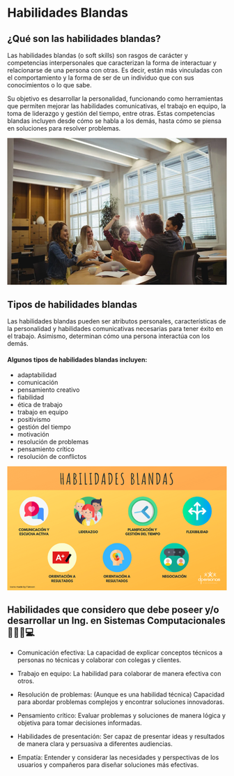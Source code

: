 # Habilidades Blandas

## ¿Qué son las habilidades blandas?

Las habilidades blandas (o soft skills) son rasgos de carácter y competencias interpersonales que caracterizan la forma de interactuar y relacionarse de una persona con otras. Es decir, están más vinculadas con el comportamiento y la forma de ser de un individuo que con sus conocimientos o lo que sabe.

Su objetivo es desarrollar la personalidad, funcionando como herramientas que permiten mejorar las habilidades comunicativas, el trabajo en equipo, la toma de liderazgo y gestión del tiempo, entre otras. Estas competencias blandas incluyen desde cómo se habla a los demás, hasta cómo se piensa en soluciones para resolver problemas.

![Grupo de personan conviviendo](image.png)

## Tipos de habilidades blandas
Las habilidades blandas pueden ser atributos personales, características de la personalidad y habilidades comunicativas necesarias para tener éxito en el trabajo. Asimismo, determinan cómo una persona interactúa con los demás.

#### Algunos tipos de habilidades blandas incluyen:

* adaptabilidad
* comunicación
* pensamiento creativo
* fiabilidad
* ética de trabajo
* trabajo en equipo
* positivismo
* gestión del tiempo
* motivación
* resolución de problemas
* pensamiento crítico
* resolución de conflictos

![Habilidades Blandas](image-1.png)

## Habilidades que considero que debe poseer y/o desarrollar un Ing. en Sistemas Computacionales 👩🏻‍💻💻

* Comunicación efectiva: La capacidad de explicar conceptos técnicos a personas no técnicas y colaborar con colegas y clientes.

* Trabajo en equipo: La habilidad para colaborar de manera efectiva con otros.

* Resolución de problemas: (Aunque es una habilidad técnica) Capacidad para abordar problemas complejos y encontrar soluciones innovadoras.

* Pensamiento crítico: Evaluar problemas y soluciones de manera lógica y objetiva para tomar decisiones informadas.

* Habilidades de presentación: Ser capaz de presentar ideas y resultados de manera clara y persuasiva a diferentes audiencias.

* Empatía: Entender y considerar las necesidades y perspectivas de los usuarios y compañeros para diseñar soluciones más efectivas.